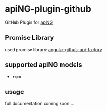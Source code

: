 # apiNG-plugin-github
GitHub Plugin for [apiNG](https://github.com/JohnnyTheTank/apiNG)

## Promise Library
used promise library: [angular-github-api-factory](https://github.com/JohnnyTheTank/angular-github-api-factory)

## supported apiNG models
- **`repo`**

## usage
full documentation coming soon ...